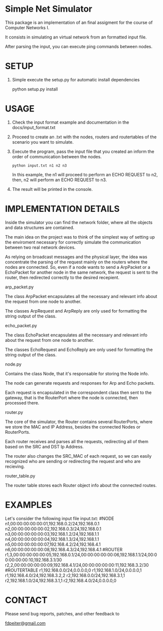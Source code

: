 Simple Net Simulator
======================

This package is an implementation of an final assigment for the course of Computer Networks I.

It consists in simulating an virtual network from an formatted input file.

After parsing the input, you can execute ping commands between nodes.

SETUP
=====

 1. Simple execute the setup.py for automatic install dependencies
      
      python setup.py install

USAGE
=====
 
 1. Check the input format example and documentation in the docs/input_format.txt
 
 2. Proceed to create an .txt with the nodes, routers and routertables of the scenario you want to simulate.
 
 3. Execute the program, pass the input file that you created an inform the order of communication between the nodes.
 
        python input.txt n1 n2 n3
 
    In this example, the n1 will proceed to perform an ECHO REQUEST to n2, then, n2 will perform an ECHO REQUEST to n3.
    
 4. The result will be printed in the console.
 
IMPLEMENTATION DETAILS
======================

Inside the simulator you can find the network folder, where all the objects and data structures are contained.

The main idea on the project was to think of the simplest way of setting up the enviroment necessary for correctly simulate the communication between two real network devices.

As relying on broadcast messages and the physical layer, the idea was concentrate the parsing of the request mainly on the routers where the nodes are connected. So, even if a node wants to send a ArpPacket or a EchoPacket for another node in the same network, the request is sent to the router, then redirected correctly to the desired recepient.

arp_packet.py

The class ArpPacket encapsulates all the necessary and relevant info about the request from one node to another.

The classes ArpRequest and ArpReply are only used for formatting the string output of the class.


echo_packet.py

The class EchoPacket encapsulates all the necessary and relevant info about the request from one node to another.

The classes EchoRequest and EchoReply are only used for formatting the string output of the class.


node.py

Contains the class Node, that it's responsable for storing the Node info.

The node can generate requests and responses for Arp and Echo packets.

Each request is encapsulated in the correspondent class then sent to the gateway, that is the RouterPort where the node is connected, then processed there.


router.py

The core of the simulator, the Router contains several RouterPorts, where we store the MAC and IP Address, besides the connected Nodes or RouterPorts.

Each router receives and parses all the requests, redirecting all of them based on the SRC and DST Ip Address. 

The router also changes the SRC_MAC of each request, so we can easily recognized who are sending or redirecting the request and who are recieving.


router_table.py

The router table stores each Router object info about the connected routes.


EXAMPLES
========

Let's consider the following input file input.txt:
#NODE
n1,00:00:00:00:00:01,192.168.0.2/24,192.168.0.1
n2,00:00:00:00:00:02,192.168.0.3/24,192.168.0.1
n3,00:00:00:00:00:03,192.168.1.2/24,192.168.1.1
n4,00:00:00:00:00:04,192.168.1.3/24,192.168.1.1
n5,00:00:00:00:00:07,192.168.4.2/24,192.168.4.1
n6,00:00:00:00:00:08,192.168.4.3/24,192.168.4.1
#ROUTER
r1,3,00:00:00:00:00:05,192.168.0.1/24,00:00:00:00:00:06,192.168.1.1/24,00:00:00:00:00:10,192.168.3.1/30
r2,2,00:00:00:00:00:09,192.168.4.1/24,00:00:00:00:00:11,192.168.3.2/30
#ROUTERTABLE
r1,192.168.0.0/24,0.0.0.0,0
r1,192.168.1.0/24,0.0.0.0,1
r1,192.168.4.0/24,192.168.3.2,2
r2,192.168.0.0/24,192.168.3.1,1
r2,192.168.1.0/24,192.168.3.1,1
r2,192.168.4.0/24,0.0.0.0,0


CONTACT
=======

Please send bug reports, patches, and other feedback to

  fdpeiter@gmail.com
